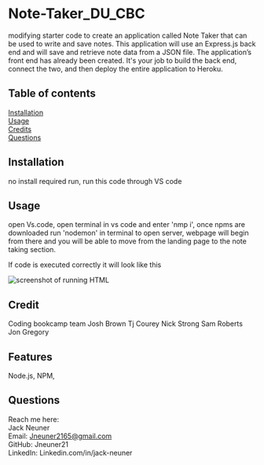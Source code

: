 # Note-Taker_DU_CBC

modifying starter code to create an application called Note Taker that can be used to write and save notes. This application will use an Express.js back end and will save and retrieve note data from a JSON file. The application’s front end has already been created. It's your job to build the back end, connect the two, and then deploy the entire application to Heroku.

## Table of contents

[Installation](#installation)  
 [Usage](#usage)  
 [Credits](#credits)  
 [Questions](#Questions)

## Installation

no install required run, run this code through VS code

## Usage

open Vs.code, open terminal in vs code and enter 'nmp i', once npms are downloaded run 'nodemon' in terminal to open server, webpage will begin from there and you will be able to move from the landing page to the note taking section.

If code is executed correctly it will look like this

![screenshot of running HTML](assets/screenshot.jpeg)

## Credit

Coding bookcamp team
Josh Brown
Tj Courey
Nick Strong
Sam Roberts
Jon Gregory

## Features

Node.js, NPM,

## Questions

Reach me here:  
 Jack Neuner  
 Email: Jneuner2165@gmail.com  
 GitHub: Jneuner21  
 LinkedIn: Linkedin.com/in/jack-neuner
